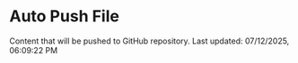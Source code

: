 # Auto Push File

Content that will be pushed to GitHub repository.
Last updated: 07/12/2025, 06:09:22 PM